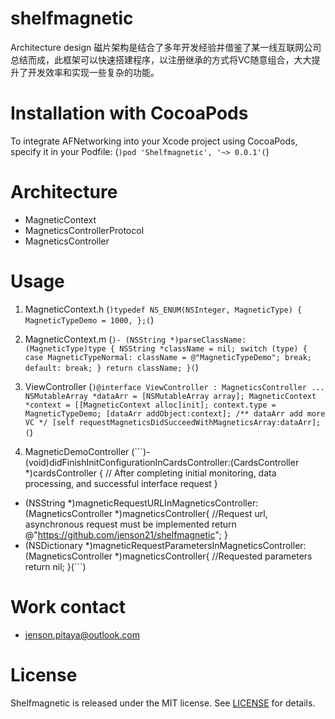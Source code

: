 # shelfmagnetic
Architecture design
磁片架构是结合了多年开发经验并借鉴了某一线互联网公司总结而成，此框架可以快速搭建程序，以注册继承的方式将VC随意组合，大大提升了开发效率和实现一些复杂的功能。

# Installation with CocoaPods
To integrate AFNetworking into your Xcode project using CocoaPods, specify it in your Podfile:
(```)pod 'Shelfmagnetic', '~> 0.0.1'(```)

# Architecture
* MagneticContext
* MagneticsControllerProtocol
* MagneticsController

# Usage

1. MagneticContext.h
(```)typedef NS_ENUM(NSInteger, MagneticType) {
    MagneticTypeDemo = 1000,
};(```)

1. MagneticContext.m
(```)- (NSString *)parseClassName:(MagneticType)type
{
    NSString *className = nil;
    switch (type) {
        case MagneticTypeNormal:
            className = @"MagneticTypeDemo";
            break;
        default:
            break;
    }
    return className;
}(```)

3. ViewController
(```)@interface ViewController : MagneticsController ...
NSMutableArray *dataArr = [NSMutableArray array];
MagneticContext *context = [[MagneticContext alloc]init];
context.type = MagneticTypeDemo;
[dataArr addObject:context];
/**
 dataArr add more VC
 */
[self requestMagneticsDidSucceedWithMagneticsArray:dataArr];
(```)
4. MagneticDemoController
(```)- (void)didFinishInitConfigurationInCardsController:(CardsController *)cardsController {
    // After completing initial monitoring, data processing, and successful interface request
}
- (NSString *)magneticRequestURLInMagneticsController:(MagneticsController *)magneticsController{
    //Request url, asynchronous request must be implemented
    return @"https://github.com/jenson21/shelfmagnetic";
}
- (NSDictionary *)magneticRequestParametersInMagneticsController:(MagneticsController *)magneticsController{
    //Requested parameters
    return nil;
}(```)

# Work contact
* jenson.pitaya@outlook.com

# License
Shelfmagnetic is released under the MIT license. See [LICENSE](https://github.com/jenson21/shelfmagnetic/blob/master/LICENSE) for details.
